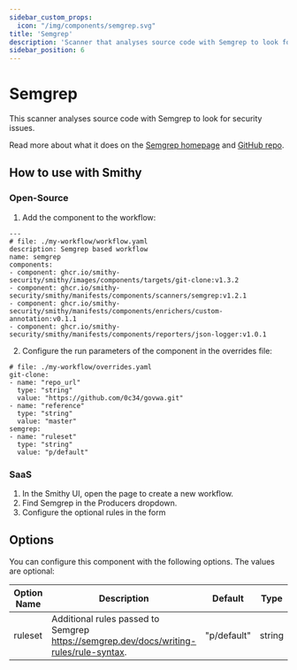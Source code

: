 ```yaml
---
sidebar_custom_props:
  icon: "/img/components/semgrep.svg"
title: 'Semgrep'
description: 'Scanner that analyses source code with Semgrep to look for security issues.'
sidebar_position: 6
---
```


# Semgrep

This scanner analyses source code with Semgrep to look for security issues.

Read more about what it does on the [Semgrep homepage](https://semgrep.dev/)
and [GitHub repo](https://github.com/semgrep/semgrep).

## How to use with Smithy

### Open-Source

1. Add the component to the workflow:

```
---
# file: ./my-workflow/workflow.yaml
description: Semgrep based workflow
name: semgrep
components:
- component: ghcr.io/smithy-security/smithy/images/components/targets/git-clone:v1.3.2
- component: ghcr.io/smithy-security/smithy/manifests/components/scanners/semgrep:v1.2.1
- component: ghcr.io/smithy-security/smithy/manifests/components/enrichers/custom-annotation:v0.1.1
- component: ghcr.io/smithy-security/smithy/manifests/components/reporters/json-logger:v1.0.1
```

2. Configure the run parameters of the component in the overrides file:

```
# file: ./my-workflow/overrides.yaml
git-clone:
- name: "repo_url"
  type: "string"
  value: "https://github.com/0c34/govwa.git"
- name: "reference"
  type: "string"
  value: "master"
semgrep:
- name: "ruleset"
  type: "string"
  value: "p/default"
```

### SaaS

1. In the Smithy UI, open the page to create a new workflow.
2. Find Semgrep in the Producers dropdown.
3. Configure the optional rules in the form

## Options

You can configure this component with the following options. The values are optional:

| Option Name                   | Description                                                                            | Default     | Type        |
|-------------------------------|----------------------------------------------------------------------------------------|-------------|-------------|
| ruleset  | Additional rules passed to Semgrep https://semgrep.dev/docs/writing-rules/rule-syntax. | "p/default" | string |
